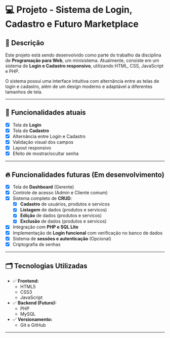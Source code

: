 # 💻 Projeto - Sistema de Login, Cadastro e Futuro Marketplace

## 📑 Descrição
Este projeto está sendo desenvolvido como parte do trabalho da disciplina de **Programação para Web**, um minisistema. Atualmente, consiste em um sistema de **Login e Cadastro responsivo**, utilizando HTML, CSS, JavaScript e PHP. 

O sistema possui uma interface intuitiva com alternância entre as telas de login e cadastro, além de um design moderno e adaptável a diferentes tamanhos de tela.

---

## 🚀 Funcionalidades atuais
- [x] Tela de **Login**
- [x] Tela de **Cadastro**
- [x] Alternância entre Login e Cadastro
- [x] Validação visual dos campos
- [x] Layout responsivo
- [x] Efeito de mostrar/ocultar senha

---

## 🔥 Funcionalidades futuras (Em desenvolvimento)
- [x] Tela de **Dashboard** (Gerente)
- [x] Controle de acesso (Admin e Cliente comum)
- [x] Sistema completo de **CRUD**:
  - [x] **Cadastro** de usuários, produtos e servicos
  - [x] **Listagem** de dados (produtos e servicos)
  - [x] **Edição** de dados (produtos e servicos)
  - [x] **Exclusão** de dados (produtos e servicos)
- [x] Integração com **PHP e SQL Lite**
- [x] Implementação de **Login funcional** com verificação no banco de dados
- [x] Sistema de **sessões e autenticação** (Opcional)
- [x] Criptografia de senhas 

---

## 🗂️ Tecnologias Utilizadas
- ✅ **Frontend:**
  - HTML5
  - CSS3
  - JavaScript
- ✅ **Backend (Futuro):**
  - PHP
  - MySQL
- ✅ **Versionamento:**
  - Git e GitHub

---

